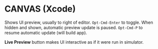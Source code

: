 # CANVAS (Xcode)

Shows UI preview, usually to right of editor. `Opt-Cmd-Enter` to toggle. When hidden and shown, automatic preview update is paused. `Opt-Cmd-P` to resume automatic update (will build app).

**Live Preview** button makes UI interactive as if it were run in simulator.
